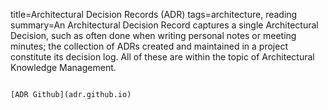 title=Architectural Decision Records (ADR)
tags=architecture, reading
summary=An Architectural Decision Record captures a single Architectural Decision, such as often done when writing personal notes or meeting minutes; the collection of ADRs created and maintained in a project constitute its decision log. All of these are within the topic of Architectural Knowledge Management.
~~~~~~

[ADR Github](adr.github.io)